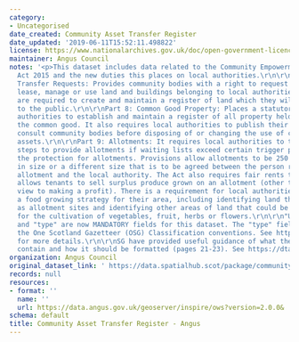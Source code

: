 ```yaml
---
category:
- Uncategorised
date_created: Community Asset Transfer Register
date_updated: '2019-06-11T15:52:11.498822'
license: https://www.nationalarchives.gov.uk/doc/open-government-licence/version/3/
maintainer: Angus Council
notes: '<p>This dataset includes data related to the Community Empowerment (Scotland)
  Act 2015 and the new duties this places on local authorities.\r\n\r\nPart 5: Asset
  Transfer Requests: Provides community bodies with a right to request to purchase,
  lease, manage or use land and buildings belonging to local authorities. Local authorities
  are required to create and maintain a register of land which they will make available
  to the public.\r\n\r\nPart 8: Common Good Property: Places a statutory duty on local
  authorities to establish and maintain a register of all property held by them for
  the common good. It also requires local authorities to publish their proposals and
  consult community bodies before disposing of or changing the use of common good
  assets.\r\n\r\nPart 9: Allotments: It requires local authorities to take reasonable
  steps to provide allotments if waiting lists exceed certain trigger points and strengthens
  the protection for allotments. Provisions allow allotments to be 250 square metres
  in size or a different size that is to be agreed between the person requesting an
  allotment and the local authority. The Act also requires fair rents to be set and
  allows tenants to sell surplus produce grown on an allotment (other than with a
  view to making a profit). There is a requirement for local authorities to develop
  a food growing strategy for their area, including identifying land that may be used
  as allotment sites and identifying other areas of land that could be used by a community
  for the cultivation of vegetables, fruit, herbs or flowers.\r\n\r\n"UPRN", "address"
  and "type" are now MANDATORY fields for this dataset. The "type" field should follow
  the One Scotland Gazetteer (OSG) Classification conventions. See https://bit.ly/2Tm9W6x
  for more details.\r\n\r\nSG have provided useful guidance of what the register should
  contain and how it should be formatted (pages 21-23). See https://dtascommunityownership.org.uk/sites/default/files/Asset%20Transfer%20RA%20Guidance%20Notes.pdf</p>'
organization: Angus Council
original_dataset_link: ' https://data.spatialhub.scot/package/community_asset_transfer_register-an'
records: null
resources:
- format: ''
  name: ''
  url: https://data.angus.gov.uk/geoserver/inspire/ows?version=2.0.0&
schema: default
title: Community Asset Transfer Register - Angus
---
```

